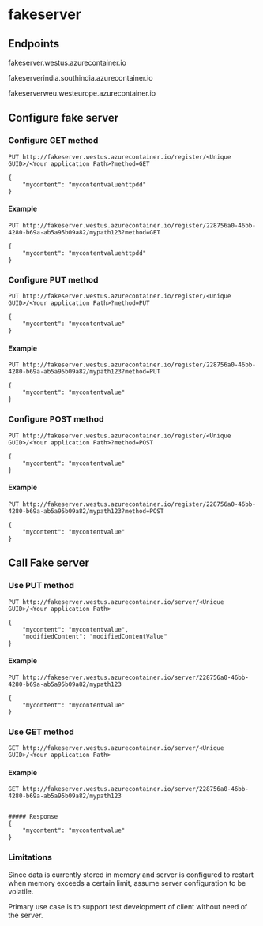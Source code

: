 # fakeserver

## Endpoints
fakeserver.westus.azurecontainer.io

fakeserverindia.southindia.azurecontainer.io

fakeserverweu.westeurope.azurecontainer.io

## Configure fake server

### Configure GET method

```
PUT http://fakeserver.westus.azurecontainer.io/register/<Unique GUID>/<Your application Path>?method=GET

{
	"mycontent": "mycontentvaluehttpdd"
}

```

#### Example

```
PUT http://fakeserver.westus.azurecontainer.io/register/228756a0-46bb-4280-b69a-ab5a95b09a82/mypath123?method=GET

{
	"mycontent": "mycontentvaluehttpdd"
}

```

### Configure PUT method

```
PUT http://fakeserver.westus.azurecontainer.io/register/<Unique GUID>/<Your application Path>?method=PUT

{
	"mycontent": "mycontentvalue"
}

```

#### Example

```
PUT http://fakeserver.westus.azurecontainer.io/register/228756a0-46bb-4280-b69a-ab5a95b09a82/mypath123?method=PUT

{
	"mycontent": "mycontentvalue"
}

```

### Configure POST method

```
PUT http://fakeserver.westus.azurecontainer.io/register/<Unique GUID>/<Your application Path>?method=POST

{
	"mycontent": "mycontentvalue"
}

```

#### Example

```
PUT http://fakeserver.westus.azurecontainer.io/register/228756a0-46bb-4280-b69a-ab5a95b09a82/mypath123?method=POST

{
	"mycontent": "mycontentvalue"
}

```

## Call Fake server

### Use PUT method

```
PUT http://fakeserver.westus.azurecontainer.io/server/<Unique GUID>/<Your application Path>

{
	"mycontent": "mycontentvalue",
    "modifiedContent": "modifiedContentValue"
}

```

#### Example

```
PUT http://fakeserver.westus.azurecontainer.io/server/228756a0-46bb-4280-b69a-ab5a95b09a82/mypath123

{
	"mycontent": "mycontentvalue"
}

```

### Use GET method

```
GET http://fakeserver.westus.azurecontainer.io/server/<Unique GUID>/<Your application Path>

```

#### Example

```
GET http://fakeserver.westus.azurecontainer.io/server/228756a0-46bb-4280-b69a-ab5a95b09a82/mypath123


##### Response
{
	"mycontent": "mycontentvalue"
}

```

### Limitations

Since data is currently stored in memory and server is configured to restart when memory exceeds a certain limit, assume server configuration to be volatile.

Primary use case is to support test development of client without need of the server.